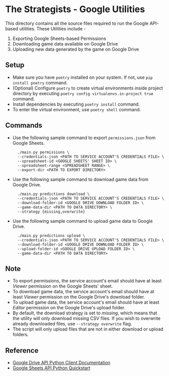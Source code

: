 # The Strategists - Google Utilities

This directory contains all the source files required to run the Google API-based utilities. These Utilities include -
1. Exporting Google Sheets-based Permissions
2. Downloading game data available on Google Drive
3. Uploading new data generated by the game on Google Drive

## Setup
- Make sure you have `poetry` installed on your system. If not, use `pip install poetry` command.
- (Optional) Configure `poetry` to create virtual environments inside project directory by executing `poetry config virtualenvs.in-project true` command.
- Install dependencies by executing `poetry install` command.
- To enter the virtual environment, use `poetry shell` command.

## Commands
- Use the following sample command to export `permissions.json` from Google Sheets.

        ./main.py permissions \
        --credentials-json <PATH TO SERVICE ACCOUNT'S CREDENTIALS FILE> \
        --spreadsheet-id <GOOGLE SHEETS' SHEET ID> \
        --spreadsheet-range <SPREADSHEET RANGE> \
        --export-dir <PATH TO EXPORT DIRECTORY>

- Use the following sample command to download game data from Google Drive.

        ./main.py predictions download \
        --credentials-json <PATH TO SERVICE ACCOUNT'S CREDENTIALS FILE> \
        --download-folder-id <GOOGLE DRIVE DOWNLOAD FOLDER ID> \
        --game-data-dir <PATH TO DATA DIRECTORY> \
        --strategy {missing,overwrite}

- Use the following sample command to upload game data to Google Drive.

        ./main.py predictions upload \
        --credentials-json <PATH TO SERVICE ACCOUNT'S CREDENTIALS FILE> \
        --download-folder-id <GOOGLE DRIVE DOWNLOAD FOLDER ID> \
        --upload-folder-id <GOOGLE DRIVE UPLOAD FOLDER ID> \
        --game-data-dir <PATH TO DATA DIRECTORY>

## Note
- To export permissions, the service account's email should have at least _Viewer_ permission on the Google Sheets' sheet.
- To download game data, the service account's email should have at least _Viewer_ permission on the Google Drive's download folder.
- To upload game data, the service account's email should have at least _Editor_ permission on the Google Drive's upload folder.
- By default, the download strategy is set to _missing_, which means that the utility will only download missing CSV files. If you wish to overwrite already downloaded files, use `--strategy overwrite` flag.
- The script will only upload files that are not in either download or upload folders.

## Reference
- [Google Drive API Python Client Documentation](https://developers.google.com/drive/api/guides/about-sdk)
- [Google Sheets API Python Quickstart](https://developers.google.com/sheets/api/quickstart/python)
